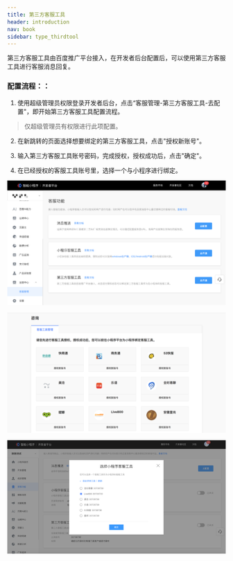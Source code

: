 ```yaml
---
title: 第三方客服工具
header: introduction
nav: book
sidebar: type_thirdtool
---
```

 
第三方客服工具由百度推广平台接入，在开发者后台配置后，可以使用第三方客服工具进行客服消息回复。

### 配置流程：：

1. 使用超级管理员权限登录开发者后台，点击“客服管理-第三方客服工具-去配置"，即开始第三方客服工具配置流程。

> 仅超级管理员有权限进行此项配置。
 

2. 在新跳转的页面选择想要绑定的第三方客服工具，点击"授权新账号"。

3. 输入第三方客服工具账号密码，完成授权，授权成功后，点击"确定"。

4. 在已经授权的客服工具账号里，选择一个与小程序进行绑定。

![图片](../../img/introduction/contact/contact1.png)

![图片](../../img/introduction/contact/contact2.png)

![图片](../../img/introduction/contact/contact3.png)
 

